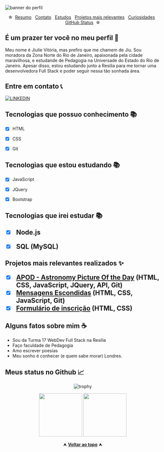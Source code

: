  <div>
 
![banner do perfil](https://img.wattpad.com/68a519811178d3659d7f312ba4da0e5088f2a3d3/68747470733a2f2f73332e616d617a6f6e6177732e636f6d2f776174747061642d6d656469612d736572766963652f53746f7279496d6167652f684a6334446578787053434156773d3d2d313034343834383536302e313636663438626361653233336131303337373335343535383031382e676966)
 
</div>
  
<div id="inicio" align="center">
&#9734;&nbsp;&nbsp;<a href="#sobre">Resumo</a>&nbsp;&nbsp;
<a href="#contato">Contato</a>&nbsp;&nbsp;
<a href="#aprendi">Estudos</a>&nbsp;&nbsp;
<a href="#projetos">Projetos mais relevantes</a>&nbsp;&nbsp;
<a href="#curiosidades">Curiosidades</a>&nbsp;&nbsp;
<a href="#status">GitHub Status</a>&nbsp;&nbsp;&#9734;
</div>

<h2 id="sobre">É um prazer ter você no meu perfil 👋 </h2>

Meu nome é Jiulie Vitória, mas prefiro que me chamem de Jiu. Sou moradora da Zona Norte do Rio de Janeiro, apaixonada pela cidade maravilhosa, e estudande de Pedagogia na Universade do Estado do Rio de Janeiro. Apesar disso, estou estudando junto a Resilia para me tornar uma desenvolvedora Full Stack e poder seguir nessa tão sonhada área.

<h2 id="contato">Entre em contato 📞</h2>
<div align="">
 
   [![LINKEDIN](https://img.shields.io/badge/-Jiulie%20Vitoria-004f93?style=flat-square&logo=Linkedin&logoColor=white&link=https://www.linkedin.com/in/jiulie-vitoria//)](https://www.linkedin.com/in/jiulie-vitoria/)
 <br>

</div>

<h2 id="aprendi"> Tecnologias que possuo conhecimento 📚 </h2>

- [x] HTML
- [x] CSS
- [x] Git


<h2 id="aprendizado"> Tecnologias que estou estudando 📚 </h2>


- [x] JavaScript
- [x] JQuery
- [x] Bootstrap


<h2 id="aprendizadofuturo"> Tecnologias que irei estudar 📚
<br>
 
- [x] Node.js
- [x] SQL (MySQL)
 
 
<h2 id="projetos"> Projetos mais relevantes realizados ✨
 <br>
 
- [x] [APOD - Astronomy Picture Of the Day](https://github.com/JiulieVitoria/ProjetoAPOD) (HTML, CSS, JavaScript, JQuery, API, Git)
- [x] [Mensagens Escondidas](https://github.com/JiulieVitoria/Decoder) (HTML, CSS, JavaScript, Git)
- [x] [Formulário de inscrição](https://github.com/JiulieVitoria/FormularioResilia) (HTML, CSS)
 
<h2 id="curiosidades">  Alguns fatos sobre mim ☕ </h2>

- Sou da Turma 17 WebDev Full Stack na Resilia
- Faço faculdade de Pedagogia
- Amo escrever poesias
- Meu sonho é conhecer (e quem sabe morar) Londres.


<h2 id="status"> Meus status no Github 📈 </h2>
 
<div align="center">

  ![trophy](https://github-profile-trophy.vercel.app/?username=jiulievitoria&margin-w=5&margin-h=5&no-frame=true) <!--[troféis]-->

  <img height="140em" src="https://github-readme-stats.vercel.app/api?username=jiulievitoria&show_icons=true&theme=default"/> <!--[jiulie github stats]-->
  <img height="140em" src="https://github-readme-stats.vercel.app/api/top-langs/?username=jiulievitoria&layout=compact&theme=default"/> <!--[jiulie github langs]--> 

  
 
</div>

<div align="center">
  &#11165;&nbsp;<a href="#inicio"><strong>Voltar ao topo</strong></a>&nbsp;&#11165;
</div>
 </div>
